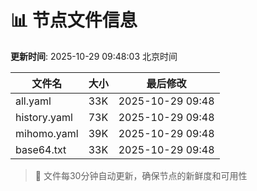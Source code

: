 # 📊 节点文件信息

**更新时间**: 2025-10-29 09:48:03 北京时间

| 文件名 | 大小 | 最后修改 |
|--------|------|----------|
| all.yaml | 33K | 2025-10-29 09:48 |
| history.yaml | 73K | 2025-10-29 09:48 |
| mihomo.yaml | 39K | 2025-10-29 09:48 |
| base64.txt | 33K | 2025-10-29 09:48 |

> 🔄 文件每30分钟自动更新，确保节点的新鲜度和可用性
